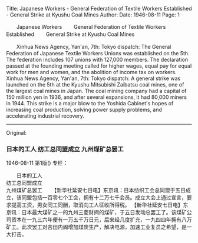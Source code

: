 Title: Japanese Workers - General Federation of Textile Workers Established - General Strike at Kyushu Coal Mines
Author:
Date: 1946-08-11
Page: 1

　　Japanese Workers
　　General Federation of Textile Workers Established
　　General Strike at Kyushu Coal Mines

　　Xinhua News Agency, Yan'an, 7th: Tokyo dispatch: The General Federation of Japanese Textile Workers Unions was established on the 5th. The federation includes 107 unions with 127,000 members. The declaration passed at the founding meeting called for higher wages, equal pay for equal work for men and women, and the abolition of income tax on workers.
    Xinhua News Agency, Yan'an, 7th: Tokyo dispatch: A general strike was launched on the 5th at the Kyushu Mitsubishi Zaibatsu coal mines, one of the largest coal mines in Japan. The coal mining company had a capital of 150 million yen in 1936, and after several expansions, it had 80,000 miners in 1944. This strike is a major blow to the Yoshida Cabinet's hopes of increasing coal production, solving power supply problems, and accelerating industrial recovery.



<hr /> 

Original: 


### 日本的工人  纺工总同盟成立  九州煤矿总罢工

1946-08-11
第1版()
专栏：

　　日本的工人  
    纺工总同盟成立  
    九州煤矿总罢工
　　【新华社延安七日电】东京讯：日本纺织工会总同盟于五日成立，该同盟包括一百零七个工会，拥有十二万七千会员。成立大会上通过宣言，要求提高工资，男女同工同酬，取消向工人征收所得税。
    【新华社延安七日电】东京讯：日本最大煤矿之一的九州三菱财阀的煤矿，于五日发动总罢工了。该煤矿公司资本在一九三六年便有一万五千万日元，后来经几度扩充，一九四四年拥有八万矿工。此次罢工对吉田内阁增加煤炭生产，解决电源，加速工业复员之希望，是一大打击。
